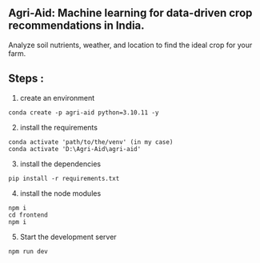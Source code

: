 ## Agri-Aid: Machine learning for data-driven crop recommendations in India. 

Analyze soil nutrients, weather, and location to find the ideal crop for your farm.

## Steps : 

1. create an environment 
```
conda create -p agri-aid python=3.10.11 -y
```

2. install the requirements 
```
conda activate 'path/to/the/venv' (in my case)
conda activate 'D:\Agri-Aid\agri-aid'
```

3. install the dependencies
```
pip install -r requirements.txt
```

4. install the node modules
```
npm i
cd frontend
npm i
```

5. Start the development server
```
npm run dev
```
